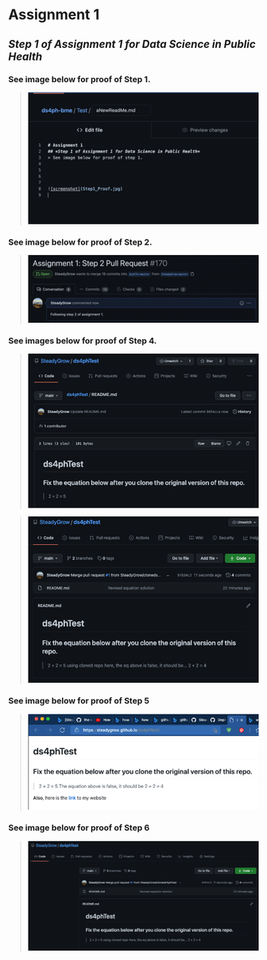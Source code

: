 # Assignment 1
## *Step 1 of Assignment 1 for Data Science in Public Health*

### See image below for proof of Step 1.




> ![screenshot](Step1_Proof.jpg) 

### See image below for proof of Step 2.




> ![screenshot2](Step2_Proof.jpg)

###  See images below for proof of Step 4.




> ![screenshot3](Step4a_Proof.jpg)




> ![screenshot4](Step4b_Proof.jpg)

### See image below for proof of Step 5

> ![screenshot5](Step5_Proof.jpg)

### See image below for proof of Step 6

> ![screenshot6](Step6_Proof.jpg)
